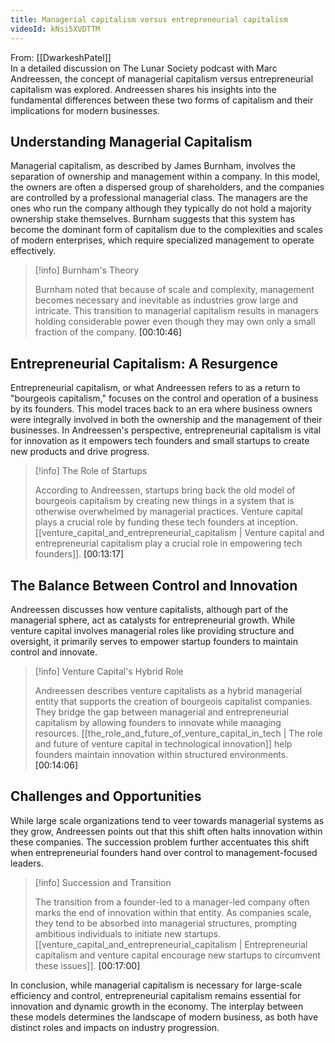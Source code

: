 ```yaml
---
title: Managerial capitalism versus entrepreneurial capitalism
videoId: kNsi5XVDTTM
---
```


From: [[DwarkeshPatel]] <br/> 
In a detailed discussion on The Lunar Society podcast with Marc Andreessen, the concept of managerial capitalism versus entrepreneurial capitalism was explored. Andreessen shares his insights into the fundamental differences between these two forms of capitalism and their implications for modern businesses.

## Understanding Managerial Capitalism

Managerial capitalism, as described by James Burnham, involves the separation of ownership and management within a company. In this model, the owners are often a dispersed group of shareholders, and the companies are controlled by a professional managerial class. The managers are the ones who run the company although they typically do not hold a majority ownership stake themselves. Burnham suggests that this system has become the dominant form of capitalism due to the complexities and scales of modern enterprises, which require specialized management to operate effectively.

> [!info] Burnham's Theory
> 
> Burnham noted that because of scale and complexity, management becomes necessary and inevitable as industries grow large and intricate. This transition to managerial capitalism results in managers holding considerable power even though they may own only a small fraction of the company. <a class="yt-timestamp" data-t="00:10:46">[00:10:46]</a>

## Entrepreneurial Capitalism: A Resurgence

Entrepreneurial capitalism, or what Andreessen refers to as a return to "bourgeois capitalism," focuses on the control and operation of a business by its founders. This model traces back to an era where business owners were integrally involved in both the ownership and the management of their businesses. In Andreessen's perspective, entrepreneurial capitalism is vital for innovation as it empowers tech founders and small startups to create new products and drive progress.

> [!info] The Role of Startups
> 
> According to Andreessen, startups bring back the old model of bourgeois capitalism by creating new things in a system that is otherwise overwhelmed by managerial practices. Venture capital plays a crucial role by funding these tech founders at inception. [[venture_capital_and_entrepreneurial_capitalism | Venture capital and entrepreneurial capitalism play a crucial role in empowering tech founders]]. <a class="yt-timestamp" data-t="00:13:17">[00:13:17]</a>

## The Balance Between Control and Innovation

Andreessen discusses how venture capitalists, although part of the managerial sphere, act as catalysts for entrepreneurial growth. While venture capital involves managerial roles like providing structure and oversight, it primarily serves to empower startup founders to maintain control and innovate.

> [!info] Venture Capital's Hybrid Role
> 
> Andreessen describes venture capitalists as a hybrid managerial entity that supports the creation of bourgeois capitalist companies. They bridge the gap between managerial and entrepreneurial capitalism by allowing founders to innovate while managing resources. [[the_role_and_future_of_venture_capital_in_tech | The role and future of venture capital in technological innovation]] help founders maintain innovation within structured environments. <a class="yt-timestamp" data-t="00:14:06">[00:14:06]</a>

## Challenges and Opportunities

While large scale organizations tend to veer towards managerial systems as they grow, Andreessen points out that this shift often halts innovation within these companies. The succession problem further accentuates this shift when entrepreneurial founders hand over control to management-focused leaders.

> [!info] Succession and Transition
> 
> The transition from a founder-led to a manager-led company often marks the end of innovation within that entity. As companies scale, they tend to be absorbed into managerial structures, prompting ambitious individuals to initiate new startups. [[venture_capital_and_entrepreneurial_capitalism | Entrepreneurial capitalism and venture capital encourage new startups to circumvent these issues]]. <a class="yt-timestamp" data-t="00:17:00">[00:17:00]</a>

In conclusion, while managerial capitalism is necessary for large-scale efficiency and control, entrepreneurial capitalism remains essential for innovation and dynamic growth in the economy. The interplay between these models determines the landscape of modern business, as both have distinct roles and impacts on industry progression.